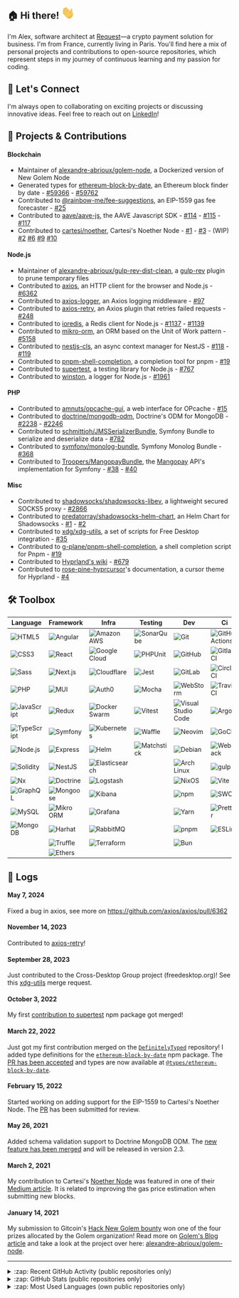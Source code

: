[linkedin]: https://www.linkedin.com/in/alexandre-abrioux/

## :house: Hi there! <img src="https://raw.githubusercontent.com/alexandre-abrioux/alexandre-abrioux/master/wave.gif" width="30px">

I'm Alex, software architect at [Request](https://www.request.finance/)—a crypto payment solution for business. I'm from France, currently living in Paris.
You'll find here a mix of personal projects and contributions to open-source repositories, which represent steps in my journey of continuous learning and my passion for coding.

## :handshake: Let's Connect
I'm always open to collaborating on exciting projects or discussing innovative ideas. Feel free to reach out on [LinkedIn]!

## :rocket: Projects & Contributions

#### Blockchain

- Maintainer of [alexandre-abrioux/golem-node](https://github.com/alexandre-abrioux/golem-node), a Dockerized version of New Golem Node
- Generated types for [ethereum-block-by-date](https://github.com/monosux/ethereum-block-by-date), an Ethereum block finder by date - [#59366](https://github.com/DefinitelyTyped/DefinitelyTyped/pull/59366) - [#59762](https://github.com/DefinitelyTyped/DefinitelyTyped/pull/59762)
- Contributed to [@rainbow-me/fee-suggestions](https://github.com/rainbow-me/fee-suggestions), an EIP-1559 gas fee forecaster - [#25](https://github.com/rainbow-me/fee-suggestions/pull/25)
- Contributed to [aave/aave-js](https://github.com/aave/aave-js), the AAVE Javascript SDK - [#114](https://github.com/aave/aave-js/pull/114) - [#115](https://github.com/aave/aave-js/pull/115) - [#117](https://github.com/aave/aave-js/pull/117)
- Contributed to [cartesi/noether](https://github.com/cartesi/noether), Cartesi's Noether Node - [#1](https://github.com/cartesi/noether/pull/1) - [#3](https://github.com/cartesi/noether/pull/3) - (WIP) [#2](https://github.com/cartesi/noether/pull/2) [#6](https://github.com/cartesi/noether/pull/6) [#9](https://github.com/cartesi/noether/pull/9) [#10](https://github.com/cartesi/noether/pull/10)

#### Node.js

- Maintainer of [alexandre-abrioux/gulp-rev-dist-clean](https://github.com/alexandre-abrioux/gulp-rev-dist-clean), a [gulp-rev](https://github.com/sindresorhus/gulp-rev) plugin to prune temporary files 
- Contributed to [axios](https://github.com/axios/axios), an HTTP client for the browser and Node.js - [#6362](https://github.com/axios/axios/pull/6362)
- Contributed to [axios-logger](https://github.com/hg-pyun/axios-logger), an Axios logging middleware - [#97](https://github.com/hg-pyun/axios-logger/pull/97)
- Contributed to [axios-retry](https://github.com/softonic/axios-retry), an Axios plugin that retries failed requests - [#248](https://github.com/softonic/axios-retry/pull/248)
- Contributed to [ioredis](https://github.com/luin/ioredis), a Redis client for Node.js - [#1137](https://github.com/luin/ioredis/pull/1137) - [#1139](https://github.com/luin/ioredis/pull/1139)
- Contributed to [mikro-orm](https://github.com/mikro-orm/mikro-orm), an ORM based on the Unit of Work pattern - [#5158](https://github.com/alexandre-abrioux/mikro-orm-issue-5158)
- Contributed to [nestjs-cls](https://github.com/Papooch/nestjs-cls), an async context manager for NestJS - [#118](https://github.com/Papooch/nestjs-cls/pull/118) - [#119](https://github.com/Papooch/nestjs-cls/pull/119)
- Contributed to [pnpm-shell-completion](https://github.com/g-plane/pnpm-shell-completion), a completion tool for pnpm - [#19](https://github.com/g-plane/pnpm-shell-completion/pull/19)
- Contributed to [supertest](https://github.com/visionmedia/supertest), a testing library for Node.js - [#767](https://github.com/visionmedia/supertest/pull/767)
- Contributed to [winston](https://github.com/winstonjs/winston), a logger for Node.js - [#1961](https://github.com/winstonjs/winston/pull/1961)

#### PHP

- Contributed to [amnuts/opcache-gui](https://github.com/amnuts/opcache-gui), a web interface for OPcache - [#15](https://github.com/amnuts/opcache-gui/pull/15)
- Contributed to [doctrine/mongodb-odm](https://github.com/doctrine/mongodb-odm), Doctrine's ODM for MongoDB - [#2238](https://github.com/doctrine/mongodb-odm/pull/2238) - [#2246](https://github.com/doctrine/mongodb-odm/pull/2246)
- Contributed to [schmittjoh/JMSSerializerBundle](https://github.com/schmittjoh/JMSSerializerBundle), Symfony Bundle to serialize and deserialize data - [#782](https://github.com/schmittjoh/JMSSerializerBundle/pull/782)
- Contributed to [symfony/monolog-bundle](https://github.com/symfony/monolog-bundle), Symfony Monolog Bundle - [#368](https://github.com/symfony/monolog-bundle/pull/368)
- Contributed to [Troopers/MangopayBundle](https://github.com/Troopers/MangopayBundle), the [Mangopay](https://mangopay.com/) API's implementation for Symfony - [#38](https://github.com/Troopers/MangopayBundle/pull/38) - [#40](https://github.com/Troopers/MangopayBundle/pull/40)

#### Misc

- Contributed to [shadowsocks/shadowsocks-libev](https://github.com/shadowsocks/shadowsocks-libev), a lightweight secured SOCKS5 proxy - [#2866](https://github.com/shadowsocks/shadowsocks-libev/pull/2866)
- Contributed to [predatorray/shadowsocks-helm-chart](https://github.com/predatorray/shadowsocks-helm-chart), an Helm Chart for Shadowsocks - [#1](https://github.com/predatorray/shadowsocks-helm-chart/pull/1) - [#2](https://github.com/predatorray/shadowsocks-helm-chart/pull/2)
- Contributed to [xdg/xdg-utils](https://gitlab.freedesktop.org/xdg/xdg-utils), a set of scripts for Free Desktop integration - [#35](https://gitlab.freedesktop.org/xdg/xdg-utils/-/merge_requests/35)
- Contributed to [g-plane/pnpm-shell-completion](https://github.com/g-plane/pnpm-shell-completion), a shell completion script for Pnpm - [#19](https://github.com/g-plane/pnpm-shell-completion/pull/19)
- Contributed to [Hyprland's wiki](https://github.com/hyprwm/hyprland-wiki) - [#679](https://github.com/hyprwm/hyprland-wiki/pull/679)
- Contributed to [rose-pine-hyprcursor](https://github.com/ndom91/rose-pine-hyprcursor)'s documentation, a cursor theme for Hyprland - [#4](https://github.com/ndom91/rose-pine-hyprcursor/pull/4)

## :hammer_and_wrench: Toolbox

<!-- generated with "bun toolbox" -->
|Language|Framework|Infra|Testing|Dev|Ci|
|-|-|-|-|-|-|
|[<img align="left" alt="HTML5" src="https://img.shields.io/badge/-HTML5-E34F26?logo=HTML5&logoColor=white">](#)|[<img align="left" alt="Angular" src="https://img.shields.io/badge/-Angular-0F0F11?logo=Angular&logoColor=white">](#)|[<img align="left" alt="Amazon AWS" src="https://img.shields.io/badge/-Amazon AWS-232F3E?logo=Amazon AWS&logoColor=white">](#)|[<img align="left" alt="SonarQube" src="https://img.shields.io/badge/-SonarQube-4E9BCD?logo=SonarQube&logoColor=white">](#)|[<img align="left" alt="Git" src="https://img.shields.io/badge/-Git-F05032?logo=Git&logoColor=white">](#)|[<img align="left" alt="GitHub Actions" src="https://img.shields.io/badge/-GitHub Actions-2088FF?logo=GitHub Actions&logoColor=white">](#)|
|[<img align="left" alt="CSS3" src="https://img.shields.io/badge/-CSS3-1572B6?logo=CSS3&logoColor=white">](#)|[<img align="left" alt="React" src="https://img.shields.io/badge/-React-61DAFB?logo=React&logoColor=white">](#)|[<img align="left" alt="Google Cloud" src="https://img.shields.io/badge/-Google Cloud-4285F4?logo=Google Cloud&logoColor=white">](#)|[<img align="left" alt="PHPUnit" src="https://img.shields.io/badge/-PHPUnit-3f98d3?logoColor=white">](#)|[<img align="left" alt="GitHub" src="https://img.shields.io/badge/-GitHub-181717?logo=GitHub&logoColor=white">](#)|[<img align="left" alt="Gitlab CI" src="https://img.shields.io/badge/-Gitlab CI-FC6D26?logo=GitLab&logoColor=white">](#)|
|[<img align="left" alt="Sass" src="https://img.shields.io/badge/-Sass-CC6699?logo=Sass&logoColor=white">](#)|[<img align="left" alt="Next.js" src="https://img.shields.io/badge/-Next.js-000000?logo=Next.js&logoColor=white">](#)|[<img align="left" alt="Cloudflare" src="https://img.shields.io/badge/-Cloudflare-F38020?logo=Cloudflare&logoColor=white">](#)|[<img align="left" alt="Jest" src="https://img.shields.io/badge/-Jest-C21325?logo=Jest&logoColor=white">](#)|[<img align="left" alt="GitLab" src="https://img.shields.io/badge/-GitLab-FC6D26?logo=GitLab&logoColor=white">](#)|[<img align="left" alt="CircleCI" src="https://img.shields.io/badge/-CircleCI-343434?logo=CircleCI&logoColor=white">](#)|
|[<img align="left" alt="PHP" src="https://img.shields.io/badge/-PHP-777BB4?logo=PHP&logoColor=white">](#)|[<img align="left" alt="MUI" src="https://img.shields.io/badge/-MUI-007FFF?logo=MUI&logoColor=white">](#)|[<img align="left" alt="Auth0" src="https://img.shields.io/badge/-Auth0-EB5424?logo=Auth0&logoColor=white">](#)|[<img align="left" alt="Mocha" src="https://img.shields.io/badge/-Mocha-8D6748?logo=Mocha&logoColor=white">](#)|[<img align="left" alt="WebStorm" src="https://img.shields.io/badge/-WebStorm-000000?logo=WebStorm&logoColor=white">](#)|[<img align="left" alt="Travis CI" src="https://img.shields.io/badge/-Travis CI-3EAAAF?logo=Travis CI&logoColor=white">](#)|
|[<img align="left" alt="JavaScript" src="https://img.shields.io/badge/-JavaScript-F7DF1E?logo=JavaScript&logoColor=black">](#)|[<img align="left" alt="Redux" src="https://img.shields.io/badge/-Redux-764ABC?logo=Redux&logoColor=white">](#)|[<img align="left" alt="Docker Swarm" src="https://img.shields.io/badge/-Docker Swarm-2496ED?logo=Docker&logoColor=white">](#)|[<img align="left" alt="Vitest" src="https://img.shields.io/badge/-Vitest-6E9F18?logo=Vitest&logoColor=white">](#)|[<img align="left" alt="Visual Studio Code" src="https://img.shields.io/badge/-Visual Studio Code-007ACC?logo=Visual Studio Code&logoColor=white">](#)|[<img align="left" alt="Argo" src="https://img.shields.io/badge/-Argo-EF7B4D?logo=Argo&logoColor=white">](#)|
|[<img align="left" alt="TypeScript" src="https://img.shields.io/badge/-TypeScript-3178C6?logo=TypeScript&logoColor=white">](#)|[<img align="left" alt="Symfony" src="https://img.shields.io/badge/-Symfony-000000?logo=Symfony&logoColor=white">](#)|[<img align="left" alt="Kubernetes" src="https://img.shields.io/badge/-Kubernetes-326CE5?logo=Kubernetes&logoColor=white">](#)|[<img align="left" alt="Waffle" src="https://img.shields.io/badge/-Waffle-ffae50?logoColor=white">](#)|[<img align="left" alt="Neovim" src="https://img.shields.io/badge/-Neovim-57A143?logo=Neovim&logoColor=white">](#)|[<img align="left" alt="GoCD" src="https://img.shields.io/badge/-GoCD-94399E?logo=GoCD&logoColor=white">](#)|
|[<img align="left" alt="Node.js" src="https://img.shields.io/badge/-Node.js-5FA04E?logo=Node.js&logoColor=white">](#)|[<img align="left" alt="Express" src="https://img.shields.io/badge/-Express-000000?logo=Express&logoColor=white">](#)|[<img align="left" alt="Helm" src="https://img.shields.io/badge/-Helm-0F1689?logo=Helm&logoColor=white">](#)|[<img align="left" alt="Matchstick" src="https://img.shields.io/badge/-Matchstick-120b41?logoColor=white">](#)|[<img align="left" alt="Debian" src="https://img.shields.io/badge/-Debian-A81D33?logo=Debian&logoColor=white">](#)|[<img align="left" alt="Webpack" src="https://img.shields.io/badge/-Webpack-8DD6F9?logo=Webpack&logoColor=white">](#)|
|[<img align="left" alt="Solidity" src="https://img.shields.io/badge/-Solidity-363636?logo=Solidity&logoColor=white">](#)|[<img align="left" alt="NestJS" src="https://img.shields.io/badge/-NestJS-E0234E?logo=NestJS&logoColor=white">](#)|[<img align="left" alt="Elasticsearch" src="https://img.shields.io/badge/-Elasticsearch-005571?logo=Elasticsearch&logoColor=white">](#)||[<img align="left" alt="Arch Linux" src="https://img.shields.io/badge/-Arch Linux-1793D1?logo=Arch Linux&logoColor=white">](#)|[<img align="left" alt="gulp" src="https://img.shields.io/badge/-gulp-CF4647?logo=gulp&logoColor=white">](#)|
|[<img align="left" alt="Nx" src="https://img.shields.io/badge/-Nx-143055?logo=Nx&logoColor=white">](#)|[<img align="left" alt="Doctrine" src="https://img.shields.io/badge/-Doctrine-f4672f?logoColor=white">](#)|[<img align="left" alt="Logstash" src="https://img.shields.io/badge/-Logstash-005571?logo=Logstash&logoColor=white">](#)||[<img align="left" alt="NixOS" src="https://img.shields.io/badge/-NixOS-5277C3?logo=NixOS&logoColor=white">](#)|[<img align="left" alt="Vite" src="https://img.shields.io/badge/-Vite-646CFF?logo=Vite&logoColor=white">](#)|
|[<img align="left" alt="GraphQL" src="https://img.shields.io/badge/-GraphQL-E10098?logo=GraphQL&logoColor=white">](#)|[<img align="left" alt="Mongoose" src="https://img.shields.io/badge/-Mongoose-880000?logo=Mongoose&logoColor=white">](#)|[<img align="left" alt="Kibana" src="https://img.shields.io/badge/-Kibana-005571?logo=Kibana&logoColor=white">](#)||[<img align="left" alt="npm" src="https://img.shields.io/badge/-npm-CB3837?logo=npm&logoColor=white">](#)|[<img align="left" alt="SWC" src="https://img.shields.io/badge/-SWC-F8C457?logo=SWC&logoColor=white">](#)|
|[<img align="left" alt="MySQL" src="https://img.shields.io/badge/-MySQL-4479A1?logo=MySQL&logoColor=white">](#)|[<img align="left" alt="Mikro ORM" src="https://img.shields.io/badge/-Mikro ORM-0c4346?logoColor=white">](#)|[<img align="left" alt="Grafana" src="https://img.shields.io/badge/-Grafana-F46800?logo=Grafana&logoColor=white">](#)||[<img align="left" alt="Yarn" src="https://img.shields.io/badge/-Yarn-2C8EBB?logo=Yarn&logoColor=white">](#)|[<img align="left" alt="Prettier" src="https://img.shields.io/badge/-Prettier-F7B93E?logo=Prettier&logoColor=white">](#)|
|[<img align="left" alt="MongoDB" src="https://img.shields.io/badge/-MongoDB-47A248?logo=MongoDB&logoColor=white">](#)|[<img align="left" alt="Harhat" src="https://img.shields.io/badge/-Harhat-fff04d?logoColor=black">](#)|[<img align="left" alt="RabbitMQ" src="https://img.shields.io/badge/-RabbitMQ-FF6600?logo=RabbitMQ&logoColor=white">](#)||[<img align="left" alt="pnpm" src="https://img.shields.io/badge/-pnpm-F69220?logo=pnpm&logoColor=white">](#)|[<img align="left" alt="ESLint" src="https://img.shields.io/badge/-ESLint-4B32C3?logo=ESLint&logoColor=white">](#)|
||[<img align="left" alt="Truffle" src="https://img.shields.io/badge/-Truffle-5e464d?logoColor=white">](#)|[<img align="left" alt="Terraform" src="https://img.shields.io/badge/-Terraform-844FBA?logo=Terraform&logoColor=white">](#)||[<img align="left" alt="Bun" src="https://img.shields.io/badge/-Bun-000000?logo=Bun&logoColor=white">](#)|
||[<img align="left" alt="Ethers" src="https://img.shields.io/badge/-Ethers-2535A0?logo=Ethers&logoColor=white">](#)|


## :mega: Logs

#### May 7, 2024

Fixed a bug in axios, see more on https://github.com/axios/axios/pull/6362

#### November 14, 2023

Contributed to [axios-retry](https://github.com/softonic/axios-retry/pull/248)!

#### September 28, 2023

Just contributed to the Cross-Desktop Group project (freedesktop.org)! See this [xdg-utils](https://gitlab.freedesktop.org/xdg/xdg-utils/-/merge_requests/35) merge request.

#### October 3, 2022

My first [contribution to supertest](https://github.com/visionmedia/supertest/pull/767) npm package got merged!

#### March 22, 2022

Just got my first contribution merged on the [`DefinitelyTyped`](https://github.com/DefinitelyTyped/DefinitelyTyped) repository! I added type definitions for the [`ethereum-block-by-date`](https://www.npmjs.com/package/ethereum-block-by-date) npm package. The [PR has been accepted](https://github.com/DefinitelyTyped/DefinitelyTyped/pull/59366) and types are now available at [`@types/ethereum-block-by-date`](https://www.npmjs.com/package/@types/ethereum-block-by-date).

#### February 15, 2022

Started working on adding support for the EIP-1559 to Cartesi's Noether Node. The [PR](https://github.com/cartesi/noether/pull/9) has been submitted for review.

#### May 26, 2021

Added schema validation support to Doctrine MongoDB ODM. The [new feature has been merged](https://github.com/doctrine/mongodb-odm/pull/2238) and will be released in version 2.3.

#### March 2, 2021

My contribution to Cartesi's [Noether Node](https://github.com/cartesi/noether) was featured in one of their [Medium article](https://medium.com/cartesi/presenting-the-release-of-noethers-proof-of-stake-version-1-1-85e6a605689e). It is related to improving the gas price estimation when submitting new blocks.

#### January 14, 2021

My submission to Gitcoin's [Hack New Golem bounty](https://gitcoin.co/issue/golemfactory/hackathons/6/100024411) won one of the four prizes allocated by the Golem organization! Read more on [Golem's Blog article](https://blog.golemproject.net/meet-the-winners-golem-gitcoin-hackathon-2020/) and take a look at the project over here: [alexandre-abrioux/golem-node](https://github.com/alexandre-abrioux/golem-node).

---

<details>
  <summary>:zap: Recent GitHub Activity (public repositories only)</summary>
  
<!--START_SECTION:activity-->
1. 🗣 Commented on [#44](https://github.com/alexandre-abrioux/golem-node/issues/44#issuecomment-2203872190) in [alexandre-abrioux/golem-node](https://github.com/alexandre-abrioux/golem-node)
2. 🗣 Commented on [#44](https://github.com/alexandre-abrioux/golem-node/issues/44#issuecomment-2203214628) in [alexandre-abrioux/golem-node](https://github.com/alexandre-abrioux/golem-node)
3. 🗣 Commented on [#44](https://github.com/alexandre-abrioux/golem-node/issues/44#issuecomment-2202946654) in [alexandre-abrioux/golem-node](https://github.com/alexandre-abrioux/golem-node)
4. 🚀 Published release [v0.15.2](https://github.com/alexandre-abrioux/golem-node/releases/tag/v0.15.2) in [alexandre-abrioux/golem-node](https://github.com/alexandre-abrioux/golem-node)
5. 🎉 Merged PR [#43](https://github.com/alexandre-abrioux/golem-node/pull/43) in [alexandre-abrioux/golem-node](https://github.com/alexandre-abrioux/golem-node)
<!--END_SECTION:activity-->

</details>

<details>
  <summary>:zap: GitHub Stats (public repositories only)</summary>

  [![alexandre-abrioux's GitHub Stats](https://github-readme-stats.vercel.app/api?username=alexandre-abrioux&show_icons=true&show=reviews,discussions_started,discussions_answered,prs_merged,prs_merged_percentage&rank_icon=github&theme=github_dark)](https://github.com/alexandre-abrioux#gh-dark-mode-only)
  [![alexandre-abrioux's GitHub Stats](https://github-readme-stats.vercel.app/api?username=alexandre-abrioux&show_icons=true&show=reviews,discussions_started,discussions_answered,prs_merged,prs_merged_percentage&rank_icon=github&theme=default)](https://github.com/alexandre-abrioux#gh-light-mode-only)
  
</details>

<details>
  <summary>:zap: Most Used Languages (own public repositories only)</summary>

  [![alexandre-abrioux's Most Used Languages](https://github-readme-stats.vercel.app/api/top-langs/?username=alexandre-abrioux&layout=compact&theme=github_dark)](https://github.com/alexandre-abrioux#gh-dark-mode-only)
  [![alexandre-abrioux's Most Used Languages](https://github-readme-stats.vercel.app/api/top-langs/?username=alexandre-abrioux&layout=compact&theme=default)](https://github.com/alexandre-abrioux#gh-light-mode-only)
  
</details>
